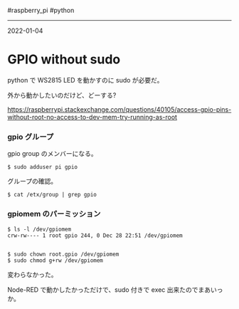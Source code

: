 #raspberry_pi  #python 

---
2022-01-04

# GPIO without sudo

python で WS2815 LED を動かすのに sudo が必要だ。

外から動かしたいのだけど、どーする?

https://raspberrypi.stackexchange.com/questions/40105/access-gpio-pins-without-root-no-access-to-dev-mem-try-running-as-root


### gpio グループ

gpio group のメンバーになる。

```shell
$ sudo adduser pi gpio
```

グループの確認。

```shell
$ cat /etx/group | grep gpio
```

### gpiomem のパーミッション

```shell
$ ls -l /dev/gpiomem
crw-rw---- 1 root gpio 244, 0 Dec 28 22:51 /dev/gpiomem


$ sudo chown root.gpio /dev/gpiomem
$ sudo chmod g+rw /dev/gpiomem
```
変わらなかった。


Node-RED で動かしたかっただけで、sudo 付きで exec 出来たのでまあいっか。

